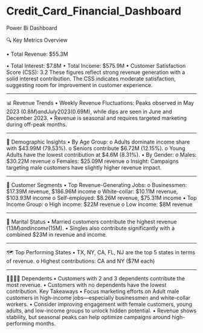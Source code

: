 # Credit_Card_Financial_Dashboard
Power Bi Dashboard

🔍 Key Metrics Overview

•	Total Revenue: $55.3M

•	Total Interest: $7.8M
•	Total Income: $575.9M
•	Customer Satisfaction Score (CSS): 3.2
These figures reflect strong revenue generation with a solid interest contribution. The CSS indicates moderate satisfaction, suggesting room for improvement in customer experience.
________________________________________
📊 Revenue Trends
•	Weekly Revenue Fluctuations: Peaks observed in May 2023 ($0.8M) and July 2023 ($0.69M), while dips are seen in June and December 2023.
•	Revenue is seasonal and requires targeted marketing during off-peak months.
________________________________________
🧓 Demographic Insights
•	By Age Group:
o	Adults dominate income share with $43.99M (79.53%).
o	Seniors contribute $6.72M (12.15%).
o	Young Adults have the lowest contribution at $4.6M (8.31%).
•	By Gender:
o	Males: $30.22M revenue
o	Females: $25.09M revenue
o	Insight: Campaigns targeting male customers have slightly higher revenue impact.
________________________________________
🧾 Customer Segments
•	Top Revenue-Generating Jobs:
o	Businessmen: $17.39M revenue, $186.96M income
o	White-collar: $10.11M revenue, $103.93M income
o	Self-employed: $8.26M revenue, $75.31M income
•	Top Income Group:
o	High income: $22M revenue
o	Low income: $8M revenue
________________________________________
💍 Marital Status
•	Married customers contribute the highest revenue ($13M) and income ($15M).
•	Singles also contribute significantly with a combined $23M in revenue and income.
________________________________________
🗺️ Top Performing States
•	TX, NY, CA, FL, NJ are the top 5 states in terms of revenue.
o	Highest contributions: CA and NY ($7M each)
________________________________________
👨‍👩‍👧‍👦 Dependents
•	Customers with 2 and 3 dependents contribute the most revenue.
•	Customers with no dependents have the lowest contribution.
Key Takeaways
•	Focus marketing efforts on Adult male customers in high-income jobs—especially businessmen and white-collar workers.
•	Consider improving engagement with female customers, young adults, and low-income groups to unlock hidden potential.
•	Revenue shows stability, but seasonal peaks can help optimize campaigns around high-performing months.
